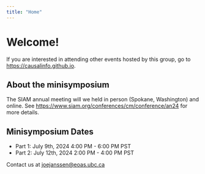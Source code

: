 ```yaml
---
title: "Home"
---
```


# Welcome!

If you are interested in attending other events hosted by this group, go to https://causalinfo.github.io.


## About the minisymposium

The SIAM annual meeting will we held in person (Spokane, Washington) and online. See https://www.siam.org/conferences/cm/conference/an24 for more details.

## Minisymposium Dates
* Part 1: July 9th, 2024 4:00 PM - 6:00 PM PST
* Part 2: July 12th, 2024 2:00 PM - 4:00 PM PST

Contact us at <joejanssen@eoas.ubc.ca>
